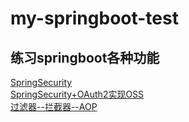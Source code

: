 
# my-springboot-test
练习springboot各种功能
- 
[SpringSecurity](https://github.com/Lujunjie123/my-springboot-test/tree/master/springsecurity-test)<br>
[SpringSecurity+OAuth2实现OSS](https://github.com/Lujunjie123/my-springboot-test/tree/master/springsecurity-oauth2-sso)<br>
[过滤器--拦截器--AOP](https://github.com/Lujunjie123/my-springboot-test/tree/master/springboot-filter-interceptor-test)<br>




